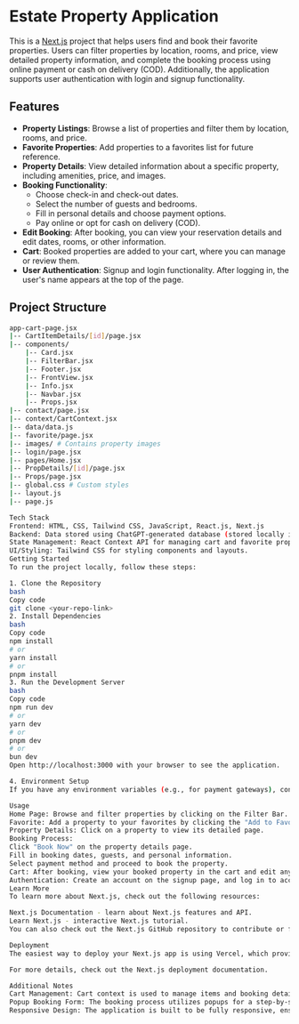 # Estate Property Application

This is a [Next.js](https://nextjs.org/) project that helps users find and book their favorite properties. Users can filter properties by location, rooms, and price, view detailed property information, and complete the booking process using online payment or cash on delivery (COD). Additionally, the application supports user authentication with login and signup functionality.

## Features

- **Property Listings**: Browse a list of properties and filter them by location, rooms, and price.
- **Favorite Properties**: Add properties to a favorites list for future reference.
- **Property Details**: View detailed information about a specific property, including amenities, price, and images.
- **Booking Functionality**: 
  - Choose check-in and check-out dates.
  - Select the number of guests and bedrooms.
  - Fill in personal details and choose payment options.
  - Pay online or opt for cash on delivery (COD).
- **Edit Booking**: After booking, you can view your reservation details and edit dates, rooms, or other information.
- **Cart**: Booked properties are added to your cart, where you can manage or review them.
- **User Authentication**: Signup and login functionality. After logging in, the user's name appears at the top of the page.

## Project Structure

```bash
app-cart-page.jsx
|-- CartItemDetails/[id]/page.jsx
|-- components/
    |-- Card.jsx
    |-- FilterBar.jsx
    |-- Footer.jsx
    |-- FrontView.jsx
    |-- Info.jsx
    |-- Navbar.jsx
    |-- Props.jsx
|-- contact/page.jsx
|-- context/CartContext.jsx
|-- data/data.js
|-- favorite/page.jsx
|-- images/ # Contains property images
|-- login/page.jsx
|-- pages/Home.jsx
|-- PropDetails/[id]/page.jsx
|-- Props/page.jsx
|-- global.css # Custom styles
|-- layout.js
|-- page.js

Tech Stack
Frontend: HTML, CSS, Tailwind CSS, JavaScript, React.js, Next.js
Backend: Data stored using ChatGPT-generated database (stored locally in data.js file).
State Management: React Context API for managing cart and favorite properties.
UI/Styling: Tailwind CSS for styling components and layouts.
Getting Started
To run the project locally, follow these steps:

1. Clone the Repository
bash
Copy code
git clone <your-repo-link>
2. Install Dependencies
bash
Copy code
npm install
# or
yarn install
# or
pnpm install
3. Run the Development Server
bash
Copy code
npm run dev
# or
yarn dev
# or
pnpm dev
# or
bun dev
Open http://localhost:3000 with your browser to see the application.

4. Environment Setup
If you have any environment variables (e.g., for payment gateways), configure them in a .env.local file.

Usage
Home Page: Browse and filter properties by clicking on the Filter Bar.
Favorite: Add a property to your favorites by clicking the "Add to Favorite" button on any property card.
Property Details: Click on a property to view its detailed page.
Booking Process:
Click "Book Now" on the property details page.
Fill in booking dates, guests, and personal information.
Select payment method and proceed to book the property.
Cart: After booking, view your booked property in the cart and edit any details if necessary.
Authentication: Create an account on the signup page, and log in to access your personalized experience (such as viewing your name on the top bar).
Learn More
To learn more about Next.js, check out the following resources:

Next.js Documentation - learn about Next.js features and API.
Learn Next.js - interactive Next.js tutorial.
You can also check out the Next.js GitHub repository to contribute or find out more.

Deployment
The easiest way to deploy your Next.js app is using Vercel, which provides seamless integration with the Next.js framework.

For more details, check out the Next.js deployment documentation.

Additional Notes
Cart Management: Cart context is used to manage items and booking details across different pages.
Popup Booking Form: The booking process utilizes popups for a step-by-step flow, ensuring a seamless user experience.
Responsive Design: The application is built to be fully responsive, ensuring optimal usability across devices.